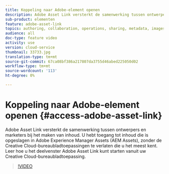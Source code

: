 ```yaml
---
title: Koppeling naar Adobe-element openen
description: Adobe Asset Link versterkt de samenwerking tussen ontwerpers en marketers bij het maken van inhoud. U hebt toegang tot inhoud die is opgeslagen in Adobe Experience Manager Assets (AEM Assets), zonder de Creative Cloud-bureaubladtoepassingen te verlaten die u het meest kent. Leer hoe u het deelvenster Adobe Asset Link kunt starten vanuit uw Creative Cloud-bureaubladtoepassing.
sub-product: elementen
feature: adobe-asset-link
topics: authoring, collaboration, operations, sharing, metadata, images, configuring, administration
audience: all
doc-type: feature video
activity: use
version: cloud-service
thumbnail: 33733.jpg
translation-type: tm+mt
source-git-commit: 67ca08bf386a217807da3755d46abed225050d02
workflow-type: tm+mt
source-wordcount: '113'
ht-degree: 0%

---
```



# Koppeling naar Adobe-element openen {#access-adobe-asset-link}

Adobe Asset Link versterkt de samenwerking tussen ontwerpers en marketers bij het maken van inhoud. U hebt toegang tot inhoud die is opgeslagen in Adobe Experience Manager Assets (AEM Assets), zonder de Creative Cloud-bureaubladtoepassingen te verlaten die u het meest kent. Leer hoe u het deelvenster Adobe Asset Link kunt starten vanuit uw Creative Cloud-bureaubladtoepassing.

>[!VIDEO](https://video.tv.adobe.com/v/33733/?quality=12)
